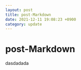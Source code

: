 ```yaml
---
layout: post
title: post-Markdown
date: 2021-12-11 19:08:23 +0900
category: update
---
```

# post-Markdown

dasdadada